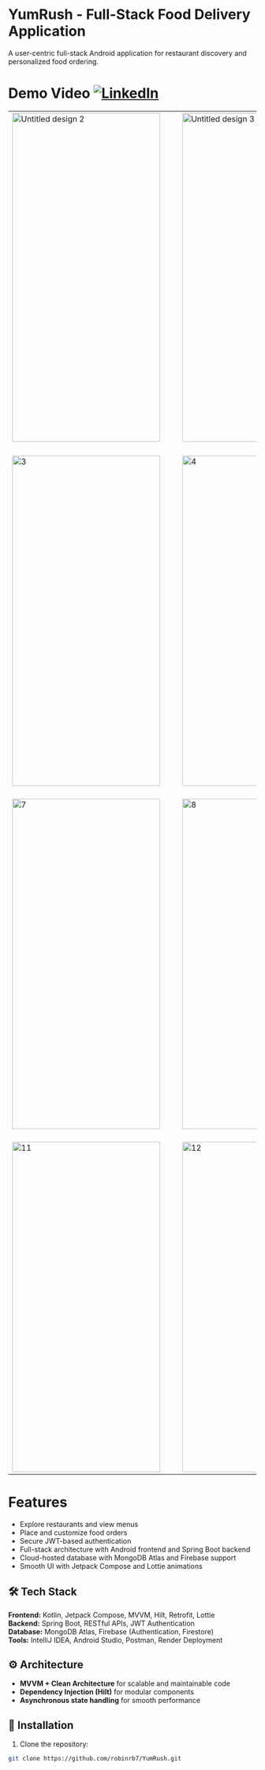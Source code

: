 # YumRush - Full-Stack Food Delivery Application
A user-centric full-stack Android application for restaurant discovery and personalized food ordering.

# Demo Video  [![LinkedIn](https://img.shields.io/badge/🔗%20LinkedIn-Video-blue?logo=linkedin&style=for-the-badge)](https://www.linkedin.com/feed/update/urn:li:activity:7385296411656994816/)


<table>
  <!-- Row 1 -->
  <tr>
    <td><img width="300" height="667" alt="Untitled design 2" src="https://github.com/user-attachments/assets/371471ed-84ae-40d8-9fbf-ee5634c94530" /></td>
    <td>&nbsp;&nbsp;&nbsp;</td>
    <td><img width="300" height="667" alt="Untitled design 3" src="https://github.com/user-attachments/assets/09bd7305-fe58-46d2-a520-cbd4e2c0d235" /></td>
    <td>&nbsp;&nbsp;&nbsp;</td>
    <td><img width="300" height="670" alt="1" src="https://github.com/user-attachments/assets/d95dc09b-dcea-4961-8ce1-98064f9db4e9" /></td>
    <td>&nbsp;&nbsp;&nbsp;</td>
    <td><img width="300" height="670" alt="2" src="https://github.com/user-attachments/assets/1646ae60-345c-491d-bedf-145d4d7f0a7b" /></td>
  </tr>

  <tr><td colspan="7" height="20"></td></tr>

  <!-- Row 2 -->
  <tr>
    <td><img width="300" height="670" alt="3" src="https://github.com/user-attachments/assets/bacf205c-52e5-4f87-8b09-cde2d84f802d" /></td>
    <td>&nbsp;&nbsp;&nbsp;</td>
    <td><img width="300" height="670" alt="4" src="https://github.com/user-attachments/assets/d95dc9ce-a19e-4cf2-997b-c708faf354c5" /></td>
    <td>&nbsp;&nbsp;&nbsp;</td>
    <td><img width="300" height="670" alt="5" src="https://github.com/user-attachments/assets/0c89ac58-5278-4572-99c4-5191d4765ea5" /></td>
    <td>&nbsp;&nbsp;&nbsp;</td>
    <td><img width="300" height="670" alt="6" src="https://github.com/user-attachments/assets/762d018e-3e74-4728-b2d6-f738e21c1add" /></td>
  </tr>

  <tr><td colspan="7" height="20"></td></tr>

  <!-- Row 3 -->
  <tr>
    <td><img width="300" height="670" alt="7" src="https://github.com/user-attachments/assets/35e610fd-8275-409b-9be6-e3e9a2bce96b" /></td>
    <td>&nbsp;&nbsp;&nbsp;</td>
    <td><img width="300" height="670" alt="8" src="https://github.com/user-attachments/assets/9d6e4ee5-672e-4259-9190-c7e731d515ef" /></td>
    <td>&nbsp;&nbsp;&nbsp;</td>
    <td><img width="300" height="670" alt="9" src="https://github.com/user-attachments/assets/7fd60a3c-ed22-4fcb-8ef3-25c9a7649694" /></td>
    <td>&nbsp;&nbsp;&nbsp;</td>
    <td><img width="300" height="670" alt="10" src="https://github.com/user-attachments/assets/d9cc87ed-598a-48c7-a234-b796b47ed82c" /></td>
  </tr>

  <tr><td colspan="7" height="20"></td></tr>

  <!-- Row 4 -->
  <tr>
    <td><img width="300" height="670" alt="11" src="https://github.com/user-attachments/assets/0e937a2f-6e53-4b84-bb96-166e36373435" /></td>
    <td>&nbsp;&nbsp;&nbsp;</td>
    <td><img width="300" height="670" alt="12" src="https://github.com/user-attachments/assets/8b4b2af9-3ed2-4674-9220-6ef9cad27b3f" /></td>
    <td>&nbsp;&nbsp;&nbsp;</td>
    <td><img width="300" height="670" alt="13" src="https://github.com/user-attachments/assets/3c901e2f-010e-46d5-b407-213ee54b5fef" /></td>
    <td>&nbsp;&nbsp;&nbsp;</td>
    <td><img width="300" height="670" alt="14" src="https://github.com/user-attachments/assets/e0acaa5d-ea0f-4ef3-8e2b-ff9010dae2fd" /></td>
  </tr>
</table>




# Features 
- Explore restaurants and view menus
- Place and customize food orders
- Secure JWT-based authentication
- Full-stack architecture with Android frontend and Spring Boot backend
- Cloud-hosted database with MongoDB Atlas and Firebase support
- Smooth UI with Jetpack Compose and Lottie animations


## 🛠 Tech Stack
**Frontend:** Kotlin, Jetpack Compose, MVVM, Hilt, Retrofit, Lottie  
**Backend:** Spring Boot, RESTful APIs, JWT Authentication  
**Database:** MongoDB Atlas, Firebase (Authentication, Firestore)  
**Tools:** IntelliJ IDEA, Android Studio, Postman, Render Deployment  


## ⚙️ Architecture
- **MVVM + Clean Architecture** for scalable and maintainable code  
- **Dependency Injection (Hilt)** for modular components  
- **Asynchronous state handling** for smooth performance  

## 🚀 Installation
1. Clone the repository:  
```bash
git clone https://github.com/robinrb7/YumRush.git
